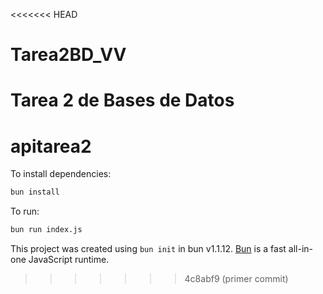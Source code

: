 <<<<<<< HEAD
# Tarea2BD_VV
Tarea 2 de Bases de Datos
=======
# apitarea2

To install dependencies:

```bash
bun install
```

To run:

```bash
bun run index.js
```

This project was created using `bun init` in bun v1.1.12. [Bun](https://bun.sh) is a fast all-in-one JavaScript runtime.
>>>>>>> 4c8abf9 (primer commit)
